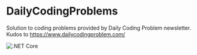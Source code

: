 # DailyCodingProblems
Solution to coding problems provided by Daily Coding Problem newsletter.
Kudos to https://www.dailycodingproblem.com/ 

![.NET Core](https://github.com/lluuiissoo/DailyCodingProblems/workflows/.NET%20Core/badge.svg)

